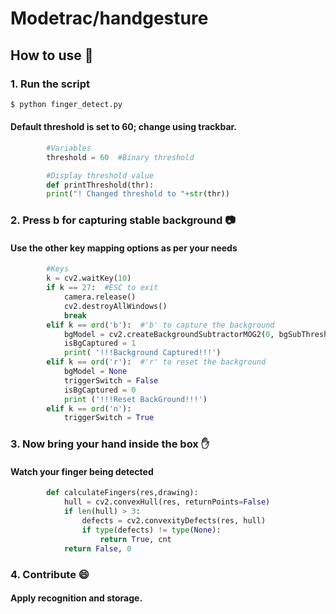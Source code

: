 # Modetrac/handgesture

## How to use :scroll:

### 1. Run the script 

```sh
$ python finger_detect.py
```

#### Default threshold is set to 60; change using trackbar. 

```python
		#Variables
		threshold = 60  #Binary threshold

    	#Display threshold value
		def printThreshold(thr):
    	print("! Changed threshold to "+str(thr))
```

### 2. Press b for capturing stable background :camera:

#### Use the other key mapping options as per your needs

```python
	    #Keys
	    k = cv2.waitKey(10)
	    if k == 27:  #ESC to exit
	        camera.release()
	        cv2.destroyAllWindows()
	        break
	    elif k == ord('b'):  #'b' to capture the background
	        bgModel = cv2.createBackgroundSubtractorMOG2(0, bgSubThreshold)
	        isBgCaptured = 1
	        print( '!!!Background Captured!!!')
	    elif k == ord('r'):  #'r' to reset the background
	        bgModel = None
	        triggerSwitch = False
	        isBgCaptured = 0
	        print ('!!!Reset BackGround!!!')
	    elif k == ord('n'):
	        triggerSwitch = True
```
### 3.  Now bring your hand inside the box :hand:

#### Watch your finger being detected

```python
	    def calculateFingers(res,drawing):
		    hull = cv2.convexHull(res, returnPoints=False)
		    if len(hull) > 3:
		        defects = cv2.convexityDefects(res, hull)
		        if type(defects) != type(None):
		            return True, cnt
		    return False, 0
```

### 4. Contribute :smile:

#### Apply recognition and storage.